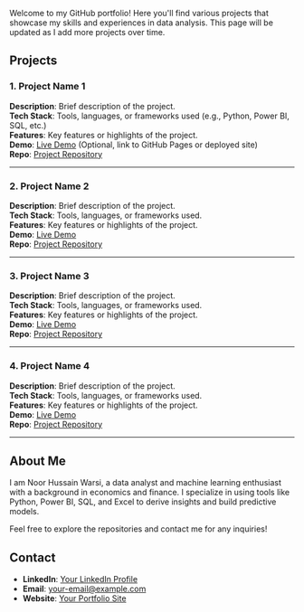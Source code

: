 

Welcome to my GitHub portfolio! Here you'll find various projects that showcase my skills and experiences in data analysis. This page will be updated as I add more projects over time.

## Projects

### 1. Project Name 1
**Description**: Brief description of the project.  
**Tech Stack**: Tools, languages, or frameworks used (e.g., Python, Power BI, SQL, etc.)  
**Features**: Key features or highlights of the project.  
**Demo**: [Live Demo](#) (Optional, link to GitHub Pages or deployed site)  
**Repo**: [Project Repository](#)

---

### 2. Project Name 2
**Description**: Brief description of the project.  
**Tech Stack**: Tools, languages, or frameworks used.  
**Features**: Key features or highlights of the project.  
**Demo**: [Live Demo](#)  
**Repo**: [Project Repository](#)

---

### 3. Project Name 3
**Description**: Brief description of the project.  
**Tech Stack**: Tools, languages, or frameworks used.  
**Features**: Key features or highlights of the project.  
**Demo**: [Live Demo](#)  
**Repo**: [Project Repository](#)

---

### 4. Project Name 4
**Description**: Brief description of the project.  
**Tech Stack**: Tools, languages, or frameworks used.  
**Features**: Key features or highlights of the project.  
**Demo**: [Live Demo](#)  
**Repo**: [Project Repository](#)

---

## About Me

I am Noor Hussain Warsi, a data analyst and machine learning enthusiast with a background in economics and finance. I specialize in using tools like Python, Power BI, SQL, and Excel to derive insights and build predictive models.

Feel free to explore the repositories and contact me for any inquiries!

## Contact

- **LinkedIn**: [Your LinkedIn Profile](#)
- **Email**: your-email@example.com
- **Website**: [Your Portfolio Site](#)

